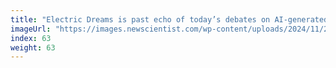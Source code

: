 ```yaml
---
title: "Electric Dreams is past echo of today’s debates on AI-generated art"
imageUrl: "https://images.newscientist.com/wp-content/uploads/2024/11/28160605/suzanne-treister-fictional-videogame-stills-are-you-dreaming-1991-92.-courtesy-the-artist-annely-juda-fine-art-london-and-p.p.o.w.jpg?width=788"
index: 63
weight: 63
---
```

